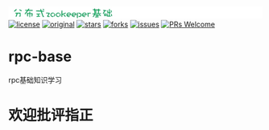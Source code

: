 [![stars](doc/media/1546689206_186387.jpg)]()
[![license](https://img.shields.io/badge/license-Attribution--NonCommercial%204.0%20-brightgreen.svg)]()
[![original](https://img.shields.io/badge/original-%E4%B8%AD%E5%8D%8E%E7%9F%B3%E6%9D%89-orange.svg)]()
[![stars](https://img.shields.io/github/stars/doocs/advanced-java.svg)]()
[![forks](https://img.shields.io/github/forks/doocs/advanced-java.svg)]()
[![issues](https://img.shields.io/github/issues/doocs/advanced-java.svg)]()
[![PRs Welcome](https://img.shields.io/badge/PRs-Welcome-brightgreen.svg)]()
# rpc-base

 rpc基础知识学习
 
# 欢迎批评指正
 
